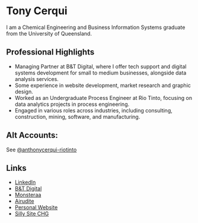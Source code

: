 # Tony Cerqui

I am a Chemical Engineering and Business Information Systems graduate from the University of Queensland.

## Professional Highlights
- Managing Partner at B&T Digital, where I offer tech support and digital systems development for small to medium businesses, alongside data analysis services.
- Some experience in website development, market research and graphic design.
- Worked as an Undergraduate Process Engineer at Rio Tinto, focusing on data analytics projects in process engineering.
- Engaged in various roles across industries, including consulting, construction, mining, software, and manufacturing.

## Alt Accounts:
See [@anthonycerqui-riotinto](https://github.com/anthonycerqui-riotinto)

## Links
- [LinkedIn](https://www.linkedin.com/in/anthonycerqui/)
- [B&T Digital](https://www.btdigital.com.au)
- [Monsteraa](https://www.monsteraa.com)
- [Airudite](https://airudite.btdigital.com.au)
- [Personal Website](https://tony-cerqui.webnode.page)
- [Silly Site CHG](https/www.chg.monsteraa.com)


<!--
**littletuna4/littletuna4** is a ✨ _special_ ✨ repository because its `README.md` (this file) appears on your GitHub profile.

Here are some ideas to get you started:

- 🔭 I’m currently working on ...
- 🌱 I’m currently learning ...
- 👯 I’m looking to collaborate on ...
- 🤔 I’m looking for help with ...
- 💬 Ask me about ...
- 📫 How to reach me: ...
- 😄 Pronouns: ...
- ⚡ Fun fact: ...
-->
